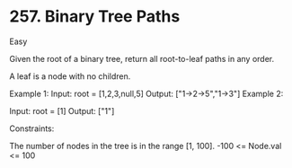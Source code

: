 # 257. Binary Tree Paths
Easy

Given the root of a binary tree, return all root-to-leaf paths in any order.

A leaf is a node with no children.

 

Example 1:
Input: root = [1,2,3,null,5]
Output: ["1->2->5","1->3"]
Example 2:

Input: root = [1]
Output: ["1"]
 

Constraints:

The number of nodes in the tree is in the range [1, 100].
-100 <= Node.val <= 100